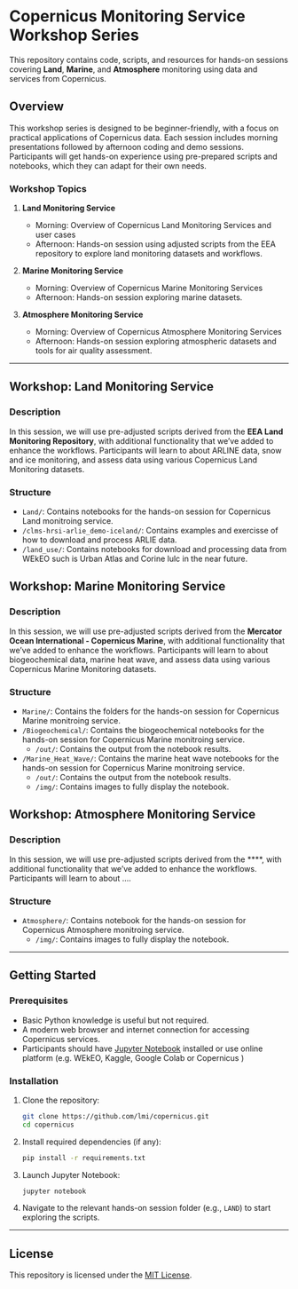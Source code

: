 # Copernicus Monitoring Service Workshop Series

This repository contains code, scripts, and resources for hands-on sessions covering **Land**, **Marine**, and **Atmosphere** monitoring using data and services from Copernicus.

## Overview

This workshop series is designed to be beginner-friendly, with a focus on practical applications of Copernicus data. Each session includes morning presentations followed by afternoon coding and demo sessions. Participants will get hands-on experience using pre-prepared scripts and notebooks, which they can adapt for their own needs.

### Workshop Topics

1. **Land Monitoring Service**
   - Morning: Overview of Copernicus Land Monitoring Services and user cases 
   - Afternoon: Hands-on session using adjusted scripts from the EEA repository to explore land monitoring datasets and workflows.
   
2. **Marine Monitoring Service** 
   - Morning: Overview of Copernicus Marine Monitoring Services
   - Afternoon: Hands-on session exploring marine datasets.

3. **Atmosphere Monitoring Service** 
   - Morning: Overview of Copernicus Atmosphere Monitoring Services
   - Afternoon: Hands-on session exploring atmospheric datasets and tools for air quality assessment.

---

## Workshop: Land Monitoring Service

### Description

In this session, we will use pre-adjusted scripts derived from the **EEA Land Monitoring Repository**, with additional functionality that we’ve added to enhance the workflows. Participants will learn to about ARLINE data, snow and ice monitoring, and assess data using various Copernicus Land Monitoring datasets.

### Structure

- `Land/`: Contains notebooks for the hands-on session for Copernicus Land monitroing service.
- `/clms-hrsi-arlie_demo-iceland/`: Contains examples and exercisse of how to download and process ARLIE data.
- `/land_use/`: Contains notebooks for download and processing data from WEkEO such is Urban Atlas and Corine lulc in the near future.

## Workshop: Marine Monitoring Service

### Description

In this session, we will use pre-adjusted scripts derived from the **Mercator Ocean International - Copernicus Marine**, with additional functionality that we’ve added to enhance the workflows. Participants will learn to about biogeochemical data, marine heat wave, and assess data using various Copernicus Marine Monitoring datasets.

### Structure

- `Marine/`: Contains the folders for the hands-on session for Copernicus Marine monitroing service.
- `/Biogeochemical/`: Contains the biogeochemical notebooks for the hands-on session for Copernicus Marine monitroing service.
   - `/out/`: Contains the output from the notebook results.
- `/Marine_Heat_Wave/`: Contains the marine heat wave notebooks for the hands-on session for Copernicus Marine monitroing service.
   - `/out/`: Contains the output from the notebook results.
   - `/img/`: Contains images to fully display the notebook.

## Workshop: Atmosphere Monitoring Service

### Description

In this session, we will use pre-adjusted scripts derived from the ****, with additional functionality that we’ve added to enhance the workflows. Participants will learn to about ....

### Structure

- `Atmosphere/`: Contains notebook for the hands-on session for Copernicus Atmosphere monitroing service.
   - `/img/`: Contains images to fully display the notebook.



---

## Getting Started

### Prerequisites

- Basic Python knowledge is useful but not required.
- A modern web browser and internet connection for accessing Copernicus services.
- Participants should have [Jupyter Notebook](https://jupyter.org/install) installed or use online platform (e.g. WEkEO, Kaggle, Google Colab or Copernicus )

### Installation

1. Clone the repository:
    ```bash
    git clone https://github.com/lmi/copernicus.git
    cd copernicus
    ```

2. Install required dependencies (if any):
    ```bash
    pip install -r requirements.txt
    ```

3. Launch Jupyter Notebook:
    ```bash
    jupyter notebook
    ```

4. Navigate to the relevant hands-on session folder (e.g., `LAND`) to start exploring the scripts.

---
## License

This repository is licensed under the [MIT License](LICENSE).

